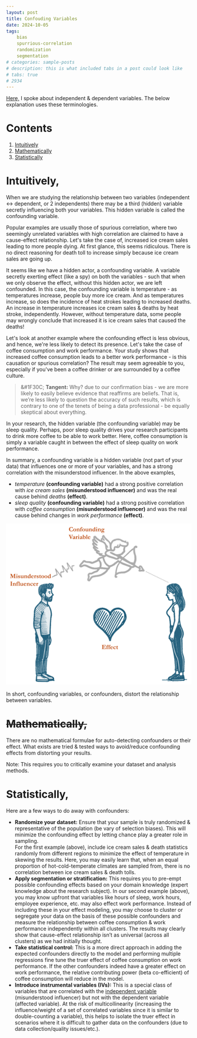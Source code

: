 ```yaml
---
layout: post
title: Confouding Variables
date: 2024-10-05
tags: 
    bias
    spurrious-correlation
    randomization
    segmentation
# categories: sample-posts
# description: this is what included tabs in a post could look like
# tabs: true
# 2934
---
```


[Here,](_posts/2024-08-31-independent-variables.md) I spoke about independent & dependent variables. 
The below explanation uses these terminologies. 

# Contents
1. [Intuitively](#intuitively)
2. [Mathematically](#mathematically)
3. [Statistically](#statistically)

# Intuitively,
When we are studying the relationship between two variables (independent <-> dependent, or 2 independents) there may be a third (hidden) variable secretly influencing both your variables. This hidden variable is called the confounding variable. 

Popular examples are usually those of spurious correlation, where two seemingly unrelated variables with high correlation are claimed to have a cause-effect relationship. Let's take the case of, increased ice cream sales leading to more people dying. At first glance, this seems ridiculous. There is no direct reasoning for death toll to increase simply because ice cream sales are going up. 

It seems like we have a hidden actor, a confounding variable. A variable secretly exerting effect (like a spy) on both the variables - such that when we only observe the effect, without this hidden actor, we are left confounded. In this case, the confounding variable is temperature - as temperatures increase, people buy more ice cream. And as temperatures increase, so does the incidence of heat strokes leading to increased deaths. An increase in temperature increases ice cream sales & deaths by heat stroke, independently. However, without temperature data, some people may wrongly conclude that increased it is ice cream sales that caused the deaths! 

Let's look at another example where the confounding effect is less obvious, and hence, we're less likely to detect its presence. Let's take the case of coffee consumption and work performance. Your study shows that increased coffee consumption leads to a better work performance - is this causation or spurious correlation? The result may seem agreeable to you, especially if you've been a coffee drinker or are surrounded by a coffee culture.

> &#1F30C; **Tangent:** Why? due to our confirmation bias - we are more likely to easily believe evidence that reaffirms are beliefs. That is, we’re less likely to question the accuracy of such results, which is contrary to one of the tenets of being a data professional - be equally skeptical about everything.

In your research, the hidden variable (the confounding variable) may be sleep quality. Perhaps, poor sleep quality drives your research participants to drink more coffee to be able to work better. Here, coffee consumption is simply a variable caught in between the effect of sleep quality on work performance. 

In summary, a confounding variable is a hidden variable (not part of your data) that influences one or more of your variables, and has a strong correlation with the misunderstood influencer. In the above examples,
* *temperature* **(confounding variable)** had a strong positive correlation with *ice cream sales* **(misunderstood influencer)** and was the real cause behind *deaths* **(effect)**. 
* *sleep quality* **(confounding variable)**  had a strong positive correlation with *coffee consumption* **(misunderstood influencer)** and was the real cause behind changes in *work performance* **(effect)**.  

![A humourous take on the confounding effect.](assets/img/confounding_variable.png)

In short, confounding variables, or confounders, distort the relationship between variables. 

# ~~Mathematically,~~
There are no mathematical formulae for auto-detecting confounders or their effect. What exists are tried & tested ways to avoid/reduce confounding effects from distorting your results.

Note: This requires you to critically examine your dataset and analysis methods.

# Statistically,
Here are a few ways to do away with confounders:
* **Randomize your dataset:** Ensure that your sample is truly randomized & representative of the population (be vary of selection biases). This will minimize the confounding effect by letting chance play a greater role in sampling.  
For the first example (above), include ice cream sales & death statistics randomly from different regions to minimize the effect of temperature in skewing the results. Here, you may easily learn that, when an equal proportion of hot-cold-temperate climates are sampled from, there is no correlation between ice cream sales & death tolls.   
* **Apply segmentation or stratification:** This requires you to pre-empt possible confounding effects based on your domain knowledge (expert knowledge about the research subject). 
In our second example (above), you may know upfront that variables like hours of sleep, work hours, employee experience, etc. may also effect work performance. Instead of including these in your effect modeling, you may choose to cluster or segregate your data on the basis of these possible confounders and measure the relationship between coffee consumption & work performance independently within all clusters. The results may clearly show that cause-effect relationship isn’t as universal (across all clusters) as we had initially thought.   
* **Take statistical control:** This is a more direct approach in adding the expected confounders directly to the model and performing multiple regressions fine tune the truer effect of coffee consumption on work performance. If the other confounders indeed have a greater effect on work performance, the relative contributing power (beta co-efficient) of coffee consumption will reduce in the model. 
* **Introduce instrumental variables (IVs):** This is a special class of variables that are correlated with the [independent variable](_posts/2024-08-31-independent-variables.md) (misunderstood influencer) but not with the dependent variable (affected variable). At the risk of multicollinearity (increasing the influence/weight of a set of correlated variables since it is similar to double-counting a variable), this helps to isolate the truer effect in scenarios where it is difficult to gather data on the confounders (due to data collection/quality issues/etc.). 
